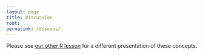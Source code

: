 ```yaml
---
layout: page
title: Discussion
root: ..
permalink: /discuss/
---
```

Please see [our other R lesson][r-gap] for a different presentation of these concepts.

[r-gap]: https://swcarpentry.github.io/r-novice-gapminder/
